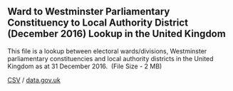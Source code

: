## Ward to Westminster Parliamentary Constituency to Local Authority District (December 2016) Lookup in the United Kingdom

This file is a lookup between electoral wards/divisions, Westminster parliamentary constituencies and local authority districts in the United Kingdom as at 31 December 2016.  (File Size - 2 MB)

[CSV](../csv/155.csv) / [data.gov.uk](https://data.gov.uk/dataset/7b9300c5-2b8b-481c-b1ca-ec086132ff89/ward-to-westminster-parliamentary-constituency-to-local-authority-district-december-2016-lookup-in-the-united-kingdom)

